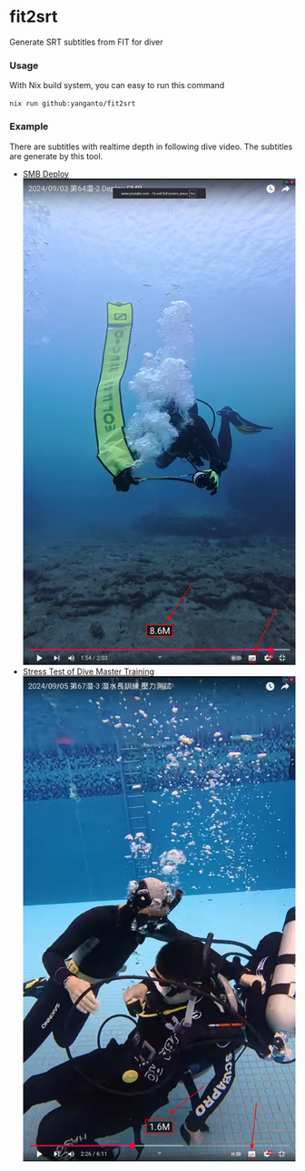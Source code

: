# fit2srt
Generate SRT subtitles from FIT for diver

### Usage
With Nix build system, you can easy to run this command

`nix run github:yanganto/fit2srt`

### Example
There are subtitles with realtime depth in following dive video.  The subtitles are generate by this tool.
- [SMB Deploy](https://www.youtube.com/watch?v=ro4Y1-1ny4M)
  ![SMB Deploy Image](./asset/demo.png)
- [Stress Test of Dive Master Training](https://www.youtube.com/watch?v=gxGQsMdCE8Q)
  ![Stress Test of DM IMAGE](./asset/demo2.png)
